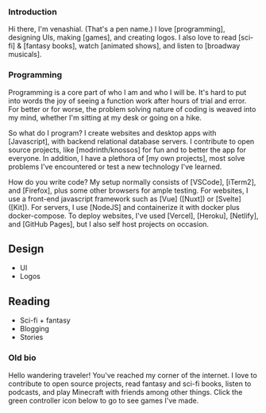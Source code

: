 ### Introduction
Hi there, I'm venashial. (That's a pen name.) I love [programming], designing UIs, making [games], and creating logos. I also love to read [sci-fi] & [fantasy books], watch [animated shows], and listen to [broadway musicals].

### Programming
Programming is a core part of who I am and who I will be. It's hard to put into words the joy of seeing a function work after hours of trial and error. For better or for worse, the problem solving nature of coding is weaved into my mind, whether I'm sitting at my desk or going on a hike.

So what do I program? I create websites and desktop apps with [Javascript], with backend relational database servers. I contribute to open source projects, like [modrinth/knossos] for fun and to better the app for everyone. In addition, I have a plethora of [my own projects], most solve problems I've encountered or test a new technology I've learned.

How do you write code? My setup normally consists of [VSCode], [iTerm2], and [Firefox], plus some other browsers for ample testing. For websites, I use a front-end javascript framework such as [Vue] ([Nuxt]) or [Svelte] ([Kit]). For servers, I use [NodeJS] and containerize it with docker plus docker-compose. To deploy websites, I've used [Vercel], [Heroku], [Netlify], and [GitHub Pages], but I also self host projects on occasion. 


## Design
- UI
- Logos

## Reading
- Sci-fi + fantasy
- Blogging
- Stories


### Old bio
Hello wandering traveler! You've reached my corner of the internet. I love to contribute to open source projects, read fantasy and sci-fi books, listen to podcasts, and play Minecraft with friends among other things. Click the green controller icon below to go to see games I've made.
